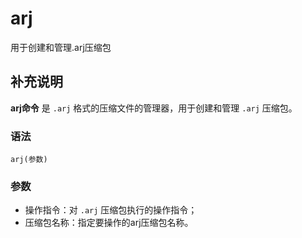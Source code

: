 arj
===

用于创建和管理.arj压缩包

## 补充说明

**arj命令** 是 `.arj` 格式的压缩文件的管理器，用于创建和管理 `.arj` 压缩包。

###  语法

```shell
arj(参数)
```

###  参数

*  操作指令：对  `.arj` 压缩包执行的操作指令；
*  压缩包名称：指定要操作的arj压缩包名称。


<!-- Linux命令行搜索引擎：https://github.com/wsdo/linux-complete-guide.git -->
